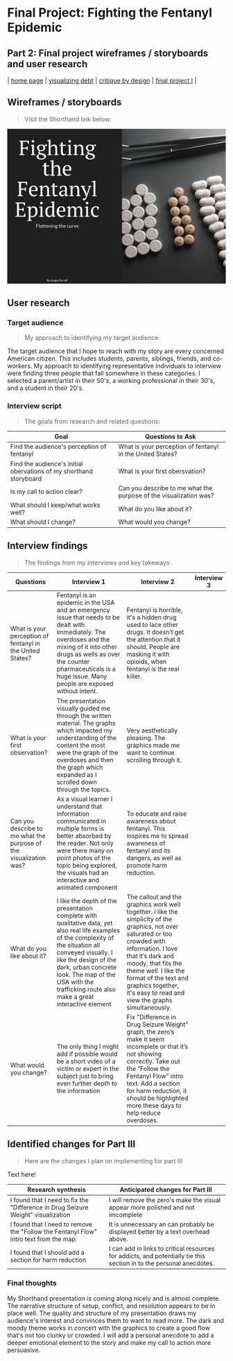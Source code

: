 # Final Project: Fighting the Fentanyl Epidemic 

## Part 2: Final project wireframes / storyboards and user research

| [home page](https://github.com/angusmf1/portfolio/) | [visualizing debt](dataviz2.md) | [critique by design](CritiqueByDesign.md) | [final project I](final_project_angusferrell.md) | 

## Wireframes / storyboards
> Visit the Shorthand link below:

[![Shorthand Story](ShorthandPic.jpg)](https://preview.shorthand.com/aoCZpW0GGtqeBEfz)


## User research 

### Target audience
> My approach to identifying my target audience

The target audience that I hope to reach with my story are every concerned American citizen. This includes students, parents, siblings, friends, and co-workers. My approach to identifying representative individuals to interview were finding three people that fall somewhere in these categories. I selected a parent/artist in their 50's, a working professional in their 30's, and a student in their 20's.

### Interview script
> The goals from research and related questions:

| Goal | Questions to Ask |
|------|------------------|
|Find the audience's perception of fentanyl | What is your perception of fentanyl in the United States?|           
|Find the audience's initial obervations of my shorthand storyboard | What is your first obersvation?  |
|Is my call to action clear? | Can you describe to me what the purpose of the visualization was? |
|What should I keep/what works well?  | What do you like about it? |
|What should I change?  | What would you change? |


## Interview findings
> The findings from my interviews and key takeways

| Questions               | Interview 1                    | Interview 2 | Interview 3 |
|-------------------------|--------------------------------|-------------|-------------|
|What is your perception of fentanyl in the United States? |  Fentanyl is an epidemic in the USA and an emergency issue that needs to be dealt with immediately. The overdoses and the mixing of it into other drugs as wells as over the counter pharmaceuticals is a huge issue. Many people are exposed without intent.  |  Fentanyl is horrible, it's a hidden drug used to lace other drugs. It doesn’t get the attention that it should. People are masking it with opioids, when fentanyl is the real killer. |             |
|What is your first observation? |  The presentation visually guided me through the written material. The graphs which impacted my understanding of the content the most were the graph of the overdoses and then the graph which expanded as I scrolled down through the topics.| Very aesthetically pleasing. The graphics made me want to continue scrolling through it.|       |             
|Can you describe to me what the purpose of the visualization was?   | As a visual learner I understand that information communicated in multiple forms is better absorbed by the reader. Not only were there many on point photos of the topic being explored, the visuals had an interactive and animated component |To educate and raise awareness about fentanyl. This inspires me to spread awareness of fentanyl and its dangers, as well as promote harm reduction. |             |
|What do you like about it? | I like the depth of the presentation complete with qualitative data, yet also real life examples of the complexity of the situation all conveyed visually. I like the design of the dark, urban concrete look. The map of the USA with the trafficking route also make a great interactive element  | The callout and the graphics work well together. I like the simplicity of the graphics, not over saturated or too crowded with information. I love that it’s dark and moody, that fits the theme well. I like the format of the text and graphics together, it's easy to read and view the graphs simultaneously. |             |
|What would you change?  | The only thing I might add if possible would be a short video of a victim or expert in the subject just to bring even further depth to the information  |  Fix "Difference in Drug Seizure Weight" graph, the zero’s make it seem incomplete or that it’s not showing correctly. Take out the “Follow the Fentanyl Flow” intro text. Add a section for harm reduction, it should be highlighted more these days to help reduce overdoses. |             |


## Identified changes for Part III
> Here are the changes I plan on implementing for part III  

Text here!

| Research synthesis                       | Anticipated changes for Part III                                                |
|------------------------------------------|---------------------------------------------------------------------------------|
| I found that I need to fix the "Difference in Drug Seizure Weight" visualization | I will remove the zero's make the visual appear more polished and not imcomplete |
| I found that I need to remove the "Follow the Fentanyl Flow" intro text from the map. | It is unnecessary an can probably be displayed better by a text overhead above.|              | I need to add a personal anecdote/account | I don't think adding a video is necessary, but adding personal stories and/or experiences would add a powerful emotional undertone to the presentation and make my call to action for pursuasive. |                                                                          
| I found that I should add a section for harm reduction | I can add in links to critical resources for addicts, and potentially tie this section in to the personal anecdotes. |       | The dark, urban theme works well   | I will work on polishing up my shorthand presentation, but I will keep that visual theme at the center of it|                                    |            |                                                                                 |

### Final thoughts 

My Shorthand presentation is coming along nicely and is almost complete. The narrative structure of setup, conflict, and resolution appears to be in place well. The quality and structure of my presentation draws my audience's interest and convinces them to want to read more. The dark and moody theme works in concert with the graphics to create a good flow that's not too clunky or crowded. I will add a personal anecdote to add a deeper emotional element to the story and make my call to action more persuasive. 


